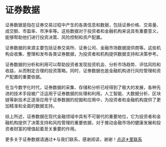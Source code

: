 # 证券数据

证券数据是指在证券交易过程中产生的各类信息和数据，包括证券价格、交易量、成交额、市盈率、市净率等。这些数据对于投资者和金融机构来说具有重要意义，能够帮助他们进行投资决策、风险控制和资产配置。

证券数据的来源主要包括证券交易所、证券公司、金融市场数据提供商等。这些机构会收集、整理和发布各类证券数据，为投资者和机构提供数据支持和决策参考。

证券数据的分析和利用可以帮助投资者发现投资机会、分析市场趋势、评估风险和收益，从而制定合理的投资策略。同时，证券数据也是金融机构进行风险管理和资产配置的重要依据。

在当今数字化时代，证券数据的采集、存储和分析已经得到了极大的发展，各种先进的技术手段被广泛运用于证券数据的处理和利用。人工智能、大数据分析、区块链等新技术正逐渐应用于证券数据的挖掘和应用中，为投资者和金融机构提供了更加精准和全面的数据支持。

综上所述，证券数据在现代金融领域中具有不可替代的重要地位，它为投资者和金融机构提供了决策支持和风险管理的重要依据，对于推动金融市场的健康发展和投资者财富的增值起着至关重要的作用。

更多关于证券数据请通过✈与我们联系，感谢阅读，谢谢！[点这✈里联系](https://1.k02.cc)